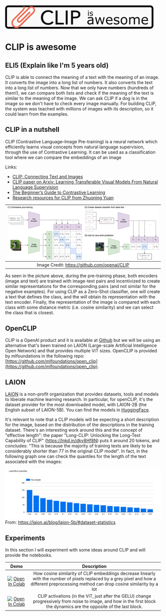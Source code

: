 ![CLIP_LOGO](./images/clip_is_awesome.png)
# CLIP is awesome 

## ELI5 (Explain like I'm 5 years old)
CLIP is able to connect the meaning of a text with the meaning of an image. It converts the image into a long list of numbers. It also converts the text into a long list of numbers. Now that we only have numbers (hundreds of them!), we can compare both lists and check if the meaning of the text is similar to the meaning of the image. We can ask CLIP if a dog is in the image so we don't have to check every image manually. For building CLIP, the system was teached with millions of images with its description, so it could learn from the examples.

## CLIP in a nutshell

CLIP (Contrastive Language–Image Pre-training) is a neural network which efficiently learns visual concepts from natural language supervision, through the use of Contrastive Learning. It can be used as a classification tool where we can compare the embeddings of an image 

Links:

- [CLIP: Connecting Text and Images](https://openai.com/blog/clip/)
- [CLIP paper on Arxiv: Learning Transferable Visual Models From Natural Language Supervision](https://arxiv.org/abs/2103.00020)
- [The Beginner’s Guide to Contrastive Learning](https://www.v7labs.com/blog/contrastive-learning-guide)
- [Research resources for CLIP from Zhuoning Yuan](https://github.com/yzhuoning/Awesome-CLIP/tree/main)

| ![CLIP](https://raw.githubusercontent.com/joaquincabezas/clip_is_awesome/main/images/CLIP.png) |
|:--:|
| Image Credit: https://github.com/openai/CLIP |

As seen in the picture above, during the pre-training phase, both encoders (image and text) are trained with image-text pairs and incentivized to create similar representations for the corresponding pairs (and not similar for the negative examples). For using CLIP as a Zero-Shot classifier, one will create a text that defines the class, and the will obtain its representation with the text encoder. Finally, the representation of the image is compared with each class with some distance metric (i.e. cosine similarity) and we can select the class that is closest.

## OpenCLIP

CLIP is a OpenAI product and it is available at [Github](https://github.com/openai/CLIP) but we will be using an alternative that's been trained on LAION (Large-scale Artificial Intelligence Open Network) and that provides multiple ViT sizes. OpenCLIP is provided by mlfoundations in the following repo: [https://github.com/mlfoundations/open_clip](https://github.com/mlfoundations/open_clip).

## LAION

[LAION](https://laion.ai/) is a non-profit organization that provides datasets, tools and models to liberate machine learning research. In particular, for openCLIP, it's the dataset provider for the most downloaded model, with LAION-2B (the English subset of LAION-5B). You can find the models in [HuggingFace](https://huggingface.co/collections/laion/openclip-laion-2b-64fcade42d20ced4e9389b30).

It's relevant to note that a CLIP models will be expecting a short description for the image, based on the distribution of the descriptions in the training dataset. There's an interesting work around this and the concept of "effective length": the paper "Long-CLIP: Unlocking the Long-Text Capability of CLIP" (https://lnkd.in/dky8Hf8N) puts it around 20 tokens, and concludes: "This is because the majority of training texts are likely to be considerably shorter than 77 in the original CLIP model". In fact, in the following graph one can check the quantiles for the length of the text associated with the images:

![laion_2b_quantiles](./images/laion_2b_quantiles.png)
From: https://laion.ai/blog/laion-5b/#dataset-statistics

## Experiments

In this section I will experiment with some ideas around CLIP and will provide the notebooks.

| Demo | Description |
|:-:|:-:|
|[![Open In Colab](https://colab.research.google.com/assets/colab-badge.svg)](https://colab.research.google.com/drive/1rMBPx3Yu8WA3busCTcdSRmvyOtFBB0yc)| How cosine similarity of CLIP embeddings decrease linearly with the number of pixels replaced by a grey pixel and how a different preprocessing method can drop cosine similarity by a lot|
|[![Open In Colab](https://colab.research.google.com/assets/colab-badge.svg)](https://colab.research.google.com/drive/1uBunZkwq5JYlZBAMI8Y0leJaXLAltOP8)| CLIP activations (in the ViT, just after the GELU) change progressively from noise to image, and how in the first block the dynamics are the opposite of the last block.|

